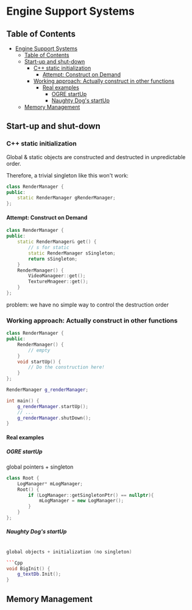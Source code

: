 # Engine Support Systems

## Table of Contents

- [Engine Support Systems](#engine-support-systems)
  - [Table of Contents](#table-of-contents)
  - [Start-up and shut-down](#start-up-and-shut-down)
    - [C++ static initialization](#c-static-initialization)
      - [Attempt: Construct on Demand](#attempt-construct-on-demand)
    - [Working approach: Actually construct in other functions](#working-approach-actually-construct-in-other-functions)
      - [Real examples](#real-examples)
        - [OGRE startUp](#ogre-startup)
        - [Naughty Dog's startUp](#naughty-dogs-startup)
  - [Memory Management](#memory-management)


## Start-up and shut-down

### C++ static initialization

Global & static objects are constructed and destructed in unpredictable order.

Therefore, a trivial singleton like this won't work:

```Cpp
class RenderManager {
public:
    static RenderManager gRenderManager;
};
```

#### Attempt: Construct on Demand

```Cpp
class RenderManager {
public:
    static RenderManager& get() {
        // s for static
        static RenderManager sSingleton;
        return sSingleton;
    }
    RenderManager() {
        VideoManageer::get();
        TextureMnageer::get();
    }
};
```

problem: we have no simple way to control the destruction order

### Working approach: Actually construct in other functions

```Cpp
class RenderManager {
public:
    RenderManager() {
        // empty
    }
    void startUp() {
        // Do the construction here!
    }
};

RenderManager g_renderManager;

int main() {
    g_renderManager.startUp();
    // ...
    g_renderManager.shutDown();
}
```

#### Real examples

##### OGRE startUp

global pointers + singleton

```Cpp
class Root {
    LogManager* mLogManager;
    Root() {
        if (LogManager::getSingletonPtr() == nullptr){
            mLogManager = new LogManager();
        }
    }
};
```

##### Naughty Dog's startUp

```Cpp

global objects + initialization (no singleton)

```Cpp
void BigInit() {
    g_textDb.Init();
}
```

## Memory Management

